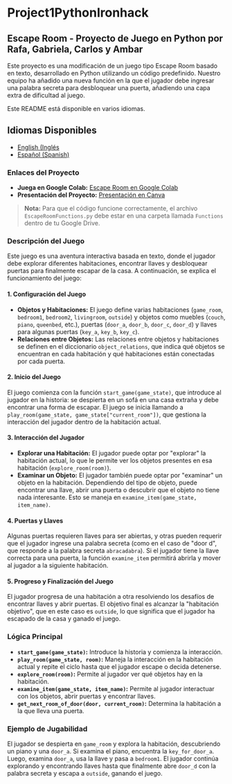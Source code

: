 # Project1PythonIronhack

## Escape Room - Proyecto de Juego en Python por Rafa, Gabriela, Carlos y Ambar

Este proyecto es una modificación de un juego tipo Escape Room basado en texto, desarrollado en Python utilizando un código predefinido. Nuestro equipo ha añadido una nueva función en la que el jugador debe ingresar una palabra secreta para desbloquear una puerta, añadiendo una capa extra de dificultad al juego.  

Este README está disponible en varios idiomas.

## Idiomas Disponibles

- [English (Inglés](README.md)
- [Español (Spanish)](README.spanish.md)

### Enlaces del Proyecto

- **Juega en Google Colab:** [Escape Room en Google Colab](https://colab.research.google.com/drive/1ep_6fBqWUJqg92pGSyuYahG9IYR2gLSr?authuser=0#scrollTo=xYWfAtnqcjdE)
- **Presentación del Proyecto:** [Presentación en Canva](https://www.canva.com/design/DAGPJmmBt9A/EuDg0ztt-LqI1dTdPGCJSw/view?utm_content=DAGPJmmBt9A&utm_campaign=designshare&utm_medium=link&utm_source=editor)

> **Nota:** Para que el código funcione correctamente, el archivo `EscapeRoomFunctions.py` debe estar en una carpeta llamada `Functions` dentro de tu Google Drive.

### Descripción del Juego

Este juego es una aventura interactiva basada en texto, donde el jugador debe explorar diferentes habitaciones, encontrar llaves y desbloquear puertas para finalmente escapar de la casa. A continuación, se explica el funcionamiento del juego:

#### 1. **Configuración del Juego**

- **Objetos y Habitaciones:** El juego define varias habitaciones (`game_room`, `bedroom1`, `bedroom2`, `livingroom`, `outside`) y objetos como muebles (`couch`, `piano`, `queenbed`, etc.), puertas (`door_a`, `door_b`, `door_c`, `door_d`) y llaves para algunas puertas (`key_a`, `key_b`, `key_c`).
- **Relaciones entre Objetos:** Las relaciones entre objetos y habitaciones se definen en el diccionario `object_relations`, que indica qué objetos se encuentran en cada habitación y qué habitaciones están conectadas por cada puerta.

#### 2. **Inicio del Juego**

El juego comienza con la función `start_game(game_state)`, que introduce al jugador en la historia: se despierta en un sofá en una casa extraña y debe encontrar una forma de escapar. El juego se inicia llamando a `play_room(game_state, game_state["current_room"])`, que gestiona la interacción del jugador dentro de la habitación actual.

#### 3. **Interacción del Jugador**

- **Explorar una Habitación:** El jugador puede optar por "explorar" la habitación actual, lo que le permite ver los objetos presentes en esa habitación (`explore_room(room)`).
- **Examinar un Objeto:** El jugador también puede optar por "examinar" un objeto en la habitación. Dependiendo del tipo de objeto, puede encontrar una llave, abrir una puerta o descubrir que el objeto no tiene nada interesante. Esto se maneja en `examine_item(game_state, item_name)`.

#### 4. **Puertas y Llaves**

Algunas puertas requieren llaves para ser abiertas, y otras pueden requerir que el jugador ingrese una palabra secreta (como en el caso de "door d", que responde a la palabra secreta `abracadabra`). Si el jugador tiene la llave correcta para una puerta, la función `examine_item` permitirá abrirla y mover al jugador a la siguiente habitación.

#### 5. **Progreso y Finalización del Juego**

El jugador progresa de una habitación a otra resolviendo los desafíos de encontrar llaves y abrir puertas. El objetivo final es alcanzar la "habitación objetivo", que en este caso es `outside`, lo que significa que el jugador ha escapado de la casa y ganado el juego.

### Lógica Principal

- **`start_game(game_state)`:** Introduce la historia y comienza la interacción.
- **`play_room(game_state, room)`:** Maneja la interacción en la habitación actual y repite el ciclo hasta que el jugador escape o decida detenerse.
- **`explore_room(room)`:** Permite al jugador ver qué objetos hay en la habitación.
- **`examine_item(game_state, item_name)`:** Permite al jugador interactuar con los objetos, abrir puertas y encontrar llaves.
- **`get_next_room_of_door(door, current_room)`:** Determina la habitación a la que lleva una puerta.

### Ejemplo de Jugabilidad

El jugador se despierta en `game_room` y explora la habitación, descubriendo un piano y una `door_a`. Si examina el piano, encuentra la `key_for_door_a`. Luego, examina `door_a`, usa la llave y pasa a `bedroom1`. El jugador continúa explorando y encontrando llaves hasta que finalmente abre `door_d` con la palabra secreta y escapa a `outside`, ganando el juego.

